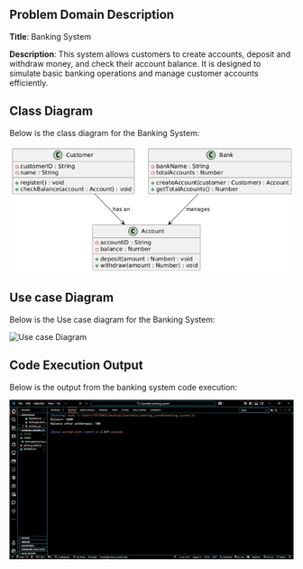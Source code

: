 ## Problem Domain Description

**Title**: Banking System

**Description**: This system allows customers to create accounts, deposit and withdraw money, and check their account balance. It is designed to simulate basic banking operations and manage customer accounts efficiently.

## Class Diagram
Below is the class diagram for the Banking System:

![Class Diagram](images/BankingSystemClassDiagram.png)

## Use case Diagram
Below is the Use case diagram for the Banking System:

![Use case Diagram](images/)

## Code Execution Output
Below is the output from the banking system code execution:

![Output Screenshot](images/system_output.png)
